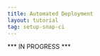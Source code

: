 ```yaml
---
title: Automated Deployment
layout: tutorial
tag: setup-snap-ci
---
```


*** IN PROGRESS ***


<!--
## [Continue to "Section 6: Apigee Deployment"](6-apigee-deployment.html) ##
-->
